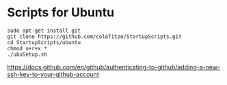 # Scripts for Ubuntu
```
sudo apt-get install git
git clone https://github.com/coleTitze/StartupScripts.git
cd StartupScripts/ubuntu
chmod u+r+x *
./ubuSetup.sh
```
https://docs.github.com/en/github/authenticating-to-github/adding-a-new-ssh-key-to-your-github-account
